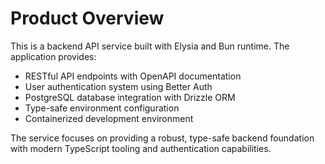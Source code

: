 # Product Overview

This is a backend API service built with Elysia and Bun runtime. The application provides:

- RESTful API endpoints with OpenAPI documentation
- User authentication system using Better Auth
- PostgreSQL database integration with Drizzle ORM
- Type-safe environment configuration
- Containerized development environment

The service focuses on providing a robust, type-safe backend foundation with modern TypeScript tooling and authentication capabilities.